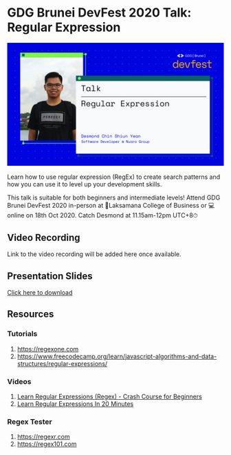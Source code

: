 # GDG Brunei DevFest 2020 Talk: Regular Expression

![Regular Expression Talk by Desmond Chin](./cover.png)

Learn how to use regular expression (RegEx) to create search patterns and how you can use it to level up your development skills.

This talk is suitable for both beginners and intermediate levels! Attend GDG Brunei DevFest 2020 in-person at 📍Laksamana College of Business or 💻online on 18th Oct 2020. Catch Desmond at 11.15am-12pm UTC+8⏱

## Video Recording

Link to the video recording will be added here once available.

## Presentation Slides

[Click here to download](#)

## Resources

### Tutorials

1. https://regexone.com
1. https://www.freecodecamp.org/learn/javascript-algorithms-and-data-structures/regular-expressions/

### Videos

1. [Learn Regular Expressions (Regex) - Crash Course for Beginners](https://www.youtube.com/watch?v=ZfQFUJhPqMM)
1. [Learn Regular Expressions In 20 Minutes](https://www.youtube.com/watch?v=rhzKDrUiJVk)

### Regex Tester

1. https://regexr.com
1. https://regex101.com